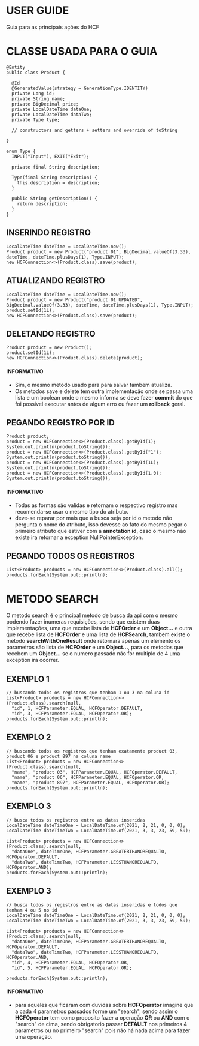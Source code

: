 # USER GUIDE
Guia para as principais ações do HCF

# CLASSE USADA PARA O GUIA
```
@Entity
public class Product {

  @Id
  @GeneratedValue(strategy = GenerationType.IDENTITY)
  private Long id;
  private String name;
  private BigDecimal price;
  private LocalDateTime dataOne;
  private LocalDateTime dataTwo;
  private Type type;

  // constructors and getters + setters and override of toString

}

enum Type {
  INPUT("Input"), EXIT("Exit");

  private final String description;

  Type(final String description) {
    this.description = description;
  }

  public String getDescription() {
    return description;
  }
}
```

## INSERINDO REGISTRO
```
LocalDateTime dateTime = LocalDateTime.now();
Product product = new Product("product 01", BigDecimal.valueOf(3.33), dateTime, dateTime.plusDays(1), Type.INPUT);
new HCFConnection<>(Product.class).save(product);
```

## ATUALIZANDO REGISTRO
```
LocalDateTime dateTime = LocalDateTime.now();
Product product = new Product("product 01 UPDATED", BigDecimal.valueOf(3.33), dateTime, dateTime.plusDays(1), Type.INPUT);
product.setId(1L);
new HCFConnection<>(Product.class).save(product);
```

## DELETANDO REGISTRO
```
Product product = new Product();
product.setId(1L);
new HCFConnection<>(Product.class).delete(product);
```

#### INFORMATIVO
* Sim, o mesmo metodo usado para para salvar tambem atualiza.
* Os metodos save e delete tem outra implementação onde se passa uma lista e um boolean
onde o mesmo informa se deve fazer **commit** do que foi possivel executar antes de
algum erro ou fazer um **rollback** geral.

## PEGANDO REGISTRO POR ID
```
Product product;
product = new HCFConnection<>(Product.class).getById(1);
System.out.println(product.toString());
product = new HCFConnection<>(Product.class).getById("1");
System.out.println(product.toString());
product = new HCFConnection<>(Product.class).getById(1L);
System.out.println(product.toString());
product = new HCFConnection<>(Product.class).getById(1.0);
System.out.println(product.toString());
```

#### INFORMATIVO
* Todas as formas são validas e retornam o respectivo registro mas
recomenda-se usar o mesmo tipo do atributo.
* deve-se reparar por mais que a busca seja por id o metodo não pergunta
o nome do atributo, isso devesse ao fato do mesmo pegar o primeiro atributo
que estiver com a **annotation id**, caso o mesmo não existe ira retornar a
exception NullPointerException.

## PEGANDO TODOS OS REGISTROS
```
List<Product> products = new HCFConnection<>(Product.class).all();
products.forEach(System.out::println);
```

# METODO SEARCH
O metodo search é o principal metodo de busca da api com o mesmo podendo
fazer inumeras requisições, sendo que existem duas implementações, uma que
recebe lista de **HCFOrder** e um **Object...** e outra que recebe
lista de **HCFOrder** e uma lista de **HCFSearch**, tambem existe o metodo
**searchWithOneResult** onde retornara apenas um elemento os parametros são
lista de **HCFOrder** e um **Object...**, para os metodos que recebem um
**Object...** se o numero passado não for multiplo de 4 uma exception ira ocorrer.

## EXEMPLO 1
```
// buscando todos os registros que tenham 1 ou 3 na coluna id
List<Product> products = new HCFConnection<>(Product.class).search(null,
  "id", 1, HCFParameter.EQUAL, HCFOperator.DEFAULT,
  "id", 3, HCFParameter.EQUAL, HCFOperator.OR);
products.forEach(System.out::println);
```

## EXEMPLO 2
```
// buscando todos os registros que tenham exatamente product 03, product 06 e product 897 na coluna name
List<Product> products = new HCFConnection<>(Product.class).search(null,
  "name", "product 03", HCFParameter.EQUAL, HCFOperator.DEFAULT,
  "name", "product 06", HCFParameter.EQUAL, HCFOperator.OR,
  "name", "product 897", HCFParameter.EQUAL, HCFOperator.OR);
products.forEach(System.out::println);
```

## EXEMPLO 3
```
// busca todos os registros entre as datas inseridas
LocalDateTime dateTimeOne = LocalDateTime.of(2021, 2, 21, 0, 0, 0);
LocalDateTime dateTimeTwo = LocalDateTime.of(2021, 3, 3, 23, 59, 59);
		
List<Product> products = new HCFConnection<>(Product.class).search(null,
  "dataOne", dateTimeOne, HCFParameter.GREATERTHANOREQUALTO, HCFOperator.DEFAULT,
  "dataTwo", dateTimeTwo, HCFParameter.LESSTHANOREQUALTO, HCFOperator.AND);
products.forEach(System.out::println);
```

## EXEMPLO 3
```
// busca todos os registros entre as datas inseridas e todos que tenham 4 ou 5 no id
LocalDateTime dateTimeOne = LocalDateTime.of(2021, 2, 21, 0, 0, 0);
LocalDateTime dateTimeTwo = LocalDateTime.of(2021, 3, 3, 23, 59, 59);
		
List<Product> products = new HCFConnection<>(Product.class).search(null,
  "dataOne", dateTimeOne, HCFParameter.GREATERTHANOREQUALTO, HCFOperator.DEFAULT,
  "dataTwo", dateTimeTwo, HCFParameter.LESSTHANOREQUALTO, HCFOperator.AND,
  "id", 4, HCFParameter.EQUAL, HCFOperator.OR,
  "id", 5, HCFParameter.EQUAL, HCFOperator.OR);

products.forEach(System.out::println);
```

#### INFORMATIVO
* para aqueles que ficaram com duvidas sobre **HCFOperator** imagine que
a cada 4 parametros passados forme um "search", sendo assim o **HCFOperator**
tem como proposito fazer a operação **OR** ou **AND** com o "search" de cima,
sendo obrigatorio passar **DEFAULT** nos primeiros 4 parametros ou no primeiro "search"
pois não há nada acima para fazer uma operação.
